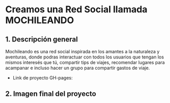 # Creamos una Red Social llamada MOCHILEANDO

## 1. Descripción general
Mochileando es una red social inspirada en los amantes a la naturaleza y aventuras, donde podras interactuar con todos los usuarios que tengan los mismos interesés que tú, compartir tips de viajes, recomendar lugares para acampanar e incluso hacer un grupo para compartir gastos de viaje.

* Link de proyecto GH-pages: 

## 2. Imagen final del proyecto





